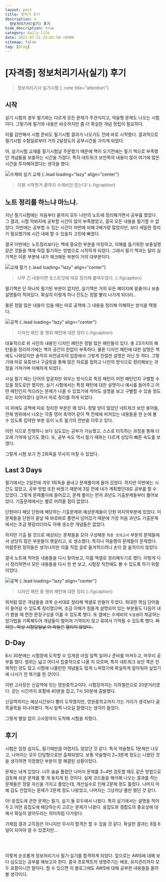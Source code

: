 ```yaml
---
layout: post
title: 정처기 후기
description: >
  정보처리기사(실기) 후기
hide_description: true
category: daily-life
date: 2021-07-21 23:02:50 +0900
sitemap: false
tag: [blog]
---
```


# [자격증] 정보처리기사(실기) 후기

> 정보처리기사 실기시험
{:.note title="attention"}

## 시작

실기 시험의 경우 필기와는 다르게 모든 문제가 주관식이고, 약술형 문제도 나오는 시험이다. 그렇기에 필기와 내용은 비슷하지만 좀 더 확실한 개념 정립이 필요하다.

이를 감안해서 시험 준비도 필기시험 결과가 나오기도 전에 바로 시작했다. 결과적으로 필기시험 수험일로부터 거의 2달정도의 공부시간을 가지게 되었다. 

아, 실기시험 교재를 필기시험날 주문했기 때문에 책이 오기전에는 필기 책으로 부족했던 개념들을 보충하는 시간을 가졌다. 특히 네트워크 보안쪽의 내용이 많아 여기에 많은 시간을 투자해야겠다는 생각을 했다.


![수제비 실기 교재](/assets/img/daily_life/InformationProcessing/InfoProc5.jpg)
{:.lead loading="lazy" align="center"}

> 이왕 시작한거 끝까지 수제비만 믿는다!
{:.figcaption}

## 노트 정리를 하느냐 마느냐.

지난 필기시험에는 처음부터 끝까지 모두 나만의 노트에 정리해가면서 공부를 했었다. 그 결과, 시험 막바지에 공부할 시간이 많이 부족했었고, 결국 모든 내용을 필기할 수 없었다. 이번에는 공부할 수 있는 시간이 저번에 비해 2배가량 많았지만, 보다 세밀한 정리가 필요했기에 시간 내에 할 수 있을지 고민에 빠졌다.

결국 이번에는 노트정리보다는 책에 중요한 부분을 마킹하고, 이해를 돕기위한 보충설명 같은 것들을 책에 직접 필기하는 방법으로 시작하게 되었다. 그래서 필기 책과는 달리 실기책은 이론 부분에 내가 체크해둔 부분이 거의 대부분이다.

![교재 필기](/assets/img/daily_life/InformationProcessing/InfoProc6.jpg)
{:.lead loading="lazy" align="center"}

> 너무 긴 내용이면 포스트잇에 따로 정리해 붙여두었다.
{:.figcaption}

필기책은 단 하나의 필기된 부분이 없지만, 실기책은 거의 모든 페이지에 밑줄이나 보충 설명들이 적혀있다. 확실히 이렇게 하니 진도는 정말 빨리 나가게 되더라..

물론 정말 많은 내용이 있을 때는 따로 공책에 그 내용을 정리해 이해하는 방식을 택했다.

![공책](/assets/img/daily_life/InformationProcessing/InfoProc7.jpg)
{:.lead loading="lazy" align="center"}

> 디자인 패턴 중 행위 패턴에 대한 정리
{:.figcaption}

대표적으로 위 사진의 내용인 디자인 패턴은 정말 많은 패턴들이 있다. 총 23가지의 패턴들을 정리하기에는 책의 공간이 한없이 부족하다. 물론 디자인 패턴에 대한 설명은 책에도 나와있지만 솔직히 비전공자의 입장에서 그렇게 친절한 설명은 아닌 듯 하다. 그렇기에 따로 유튜브나 구글링을 통해 많은 자료를 접하고 나만의 방식으로 정리해보는 과정을 거쳐가며 이해하게 되었다.

사실 필기 때는 단어의 앞글자만 외우는 방식으로 특정 패턴이 어떤 패턴인지 구별할 수 있을 정도로만 했지만, 실기 시험에서는 특정 패턴에 대한 설명이나 예시를 들어주고 어떤 패턴인지 적으라는 문제가 나올 수 있었기에 적어도 설명을 보고 구별할 수 있을 정도로는 되어야겠다 싶어서 따로 정리를 하게 되었다.

이 외에도 공책에 따로 정리한 부분은 꽤 있다. 정말 양이 많았던 네트워크 보안 용어들, 전체 범위에서 나오는 각종 영어 축약어 같이 책 전체에 퍼져있는 내용들을 한 눈에 볼 수 있도록 집약한 부분 등이 노트 필기의 전반을 이루고 있다.

이런 식으로 진행하니 보다 심도있는 공부가 가능했고, 스스로 터득하는 과정을 통해 더 오래 기억에 남기도 했다. 또, 공부 속도 역시 필기 때와는 다르게 상당히 빠른 속도를 보였다.

그렇게 시험 보기 전 2회독을 무사히 마칠 수 있었다.

## Last 3 Days

필기에서는 2일전에 겨우 1회독을 끝내고 문제풀이에 들어 갔었다. 하지만 이번에는 시간도 많았고, 공부 방법 또한 바꿨기 때문에 3일 전에 내가 계획했던대로 공부를 할 수 있었다. 그렇게 문제풀이에 들어갔고, 문제 풀이는 먼저 과년도 기출문제들부터 풀어보았다. 기출문제에서는 별로 어려울 점이 없었다.

단원마다 해당 단원에 해당하는 기출문제와 예상문제들이 단원 마지막부분에 있었다. 이 문제들을 단원이 끝날 때 바로바로 풀면서 넘어갔기 때문에 가장 처음 과년도 기출문제에서는 조금 헷갈리더라도 아예 생소한 개념들은 없었다.

하지만 기출 될 것으로 예상되는 문제들을 모아 구성해둔 `최종 모의고사` 부분의 문제들에서 상당히 많은 부분들이 헷갈리고, 또 생소했다. 특히나 약술형의 문제들이 문제였다. 어렴풋한 정의들은 생각나지만 이를 직접 글로 옮겨적으려니 손이 잘 움직이지 않았다.

결국 노트에 적어둔 내용들을 다시 찾아보고, 이를 엑셀로 정리해두기로 했다. 이렇게 다시 정리하면서 모든 내용들을 다시 한 번 보고, 시험장 직전에도 볼 수 있도록 하기 위함이었다.

![공책](/assets/img/daily_life/InformationProcessing/InfoProc8.png)
{:.lead loading="lazy" align="center"}

> 디자인 패턴 중 행위 패턴에 대한 정리
{:.figcaption}

위처럼 많은 개념들을 과목 순서대로 정리해 엑셀로 만들어 두었다. 최대한 핵심 단어들이 들어갈 수 있도록 정리했으며, 조금 이해가 힘들게 설명되어 있는 부분들도 다듬어 내가 봤을 때 편한 문장구성을 이룰 수 있도록 했다. 또 옆에는 수제비의 `두음쌤`이 제공하는 암기법을 기록해두어 개념들이 떨어져 기억되지 않고 묶여서 기억될 수 있도록 했다.
~~하지만.. 막상 시험당일날 이 파일은 열리지 않았다..~~

## D-Day

8시 30분에는 시험장에 도착할 수 있게끔 아침 일찍 일어나 준비를 마쳐두고, 마무리 공부를 했다. 범위는 넓고 어디서 집중적으로 나올 지 모르며, 특히 네트워크 보안 쪽은 전체적인 양도 많고 시험에 나올만한 개념들도 많게 느껴졌기에 확실하게 알아둬야 싶었기에 나서기 전 복기를 한 것이다.

이번 고사장은 신길역에 잇는 영원중학교이다. 시험장까지는 지하철만으로 20분거리였다. 걷는 시간까지 포함에 40분을 잡고, 7시 50분에 출발했다. 

신길역까지는 예상시간보다 빨리 도착했지만, 영원중학교까지 가는 거리가 생각보다 골목골목을 지나야했다. 역시 일찍 나오길 잘했다는 생각이 들었다.

그렇게 별일 없이 고사장까지 도착해 시험을 치뤘다.

## 후기

시험은 엄청 쉽지도, 필기때만큼 어렵지도 않았던 것 같다. 특히 약술형도 1문제만 나오고, 나머지는 모두 단답형으로만 출제되었다. 보통 약술형이 2~3문제 정도는 나왔던 것을 생각하면 걱정했던 부분이 잘 해결된 상황이었다.

문제는 내게 있었다. 너무 술술 풀렸던 나머지 문제를 3~4번 검토할 때도 같은 방법으로 검토해 쉬운 문제를 몇 개 놓치게 된 것이다. 실제 코드들을 해석해 나오는 결과를 적는 문제들은 정말 자신을 가지고 풀었는데, 계산실수로 인해 2문제 정도 틀렸다. 나머지 아예 감도 안잡히는 문제가 2문제 정도 나왔었고, 나머지는 그냥저냥 풀만 했던 것 같다.

아! 응집도에 관한 문제는 필기, 실기 둘 모두에서 나왔다. 특히 실기에서는 설명을 적어두고 어떤 응집도에 해당하는지 고르는 문제가 나왔다. 응집도와 결합도의 중요성에 대해서 확실히 알아두라는 의미처럼 다가왔다.

가채점 결과 고득점은 아니지만 무사히 합격은 할 수 있을 것 같다. 확실한 결과는 8월 6일이 되어야 알 수 있겠지만...


<br>
<br>

이렇게 순조롭게 정보처리기사 필기·실기를 합격하게 되었다. 앞으로는 AWS에 대해 보다 심도있는 공부를 해보고자 한다. 결국 프로젝트의 생명주기는 배포, 유지관리까지 모두 포함이니깐 말이다. 할 수 있으면 이 블로그에도 AWS에 대해 공부한 내용들을 올려볼 생각이다.
